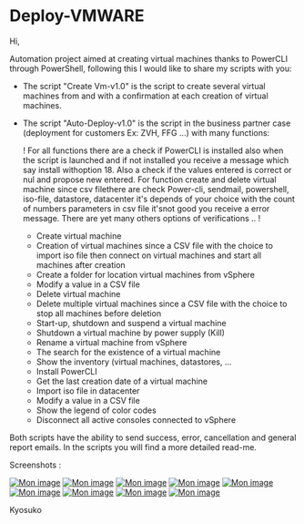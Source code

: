 # Deploy-VMWARE

Hi,

Automation project aimed at creating virtual machines thanks to PowerCLI through PowerShell, following this I would like to share my scripts with you:

- The script "Create Vm-v1.0" is the script to create several virtual machines from and with a confirmation at each creation of virtual machines.
- The script "Auto-Deploy-v1.0" is the script in the business partner case (deployment for customers Ex: ZVH, FFG ...) with many functions:

  ! For all functions there are a check if PowerCLI is installed also when
  the script is launched and if not installed you receive a message which 
  say install withoption 18. Also a check if the values entered is correct 
  or nul and propose new entered. For function create and delete virtual 
  machine since csv filethere are check Power-cli, sendmail, powershell, 
  iso-file, datastore, datacenter it's depends of your choice with the 
  count of numbers parameters in csv file it'snot good you receive a 
  error message. There are yet many others options of verifications .. !

    * Create virtual machine                                     
    * Creation of virtual machines since a CSV file with the choice to import iso file then connect on virtual machines and start all machines after creation
    * Create a folder for location virtual machines from vSphere 
    * Modify a value in a CSV file                               
    * Delete virtual machine                                     
    * Delete multiple virtual machines since a CSV file with the choice to stop all machines before deletion                
    * Start-up, shutdown and suspend a virtual machine           
    * Shutdown a virtual machine by power supply (Kill)          
    * Rename a virtual machine from vSphere                      
    * The search for the existence of a virtual machine          
    * Show the inventory (virtual machines, datastores, ...      
    * Install PowerCLI                                           
    * Get the last creation date of a virtual machine            
    * Import iso file in datacenter                              
    * Modify a value in a CSV file                               
    * Show the legend of color codes                              
    * Disconnect all active consoles connected to vSphere     

Both scripts have the ability to send success, error, cancellation and general report emails.
In the scripts you will find a more detailed read-me.

Screenshots : 

<a href="https://www.casimages.com/i/20123011113625783417191379.png.html" title="Mon image" target="_blank"><img src="https://nsm09.casimages.com/img/2020/12/30//mini_20123011113625783417191379.png" border="0" alt="Mon image" /></a>
<a href="https://www.casimages.com/i/20123011113525783417191374.png.html" title="Mon image" target="_blank"><img src="https://nsm09.casimages.com/img/2020/12/30//mini_20123011113525783417191374.png" border="0" alt="Mon image" /></a>
<a href="https://www.casimages.com/i/20123011113625783417191377.png.html" title="Mon image" target="_blank"><img src="https://nsm09.casimages.com/img/2020/12/30//mini_20123011113625783417191377.png" border="0" alt="Mon image" /></a>
<a href="https://www.casimages.com/i/20123011113625783417191380.png.html" title="Mon image" target="_blank"><img src="https://nsm09.casimages.com/img/2020/12/30//mini_20123011113625783417191380.png" border="0" alt="Mon image" /></a>
<a href="https://www.casimages.com/i/20123011113725783417191381.png.html" title="Mon image" target="_blank"><img src="https://nsm09.casimages.com/img/2020/12/30//mini_20123011113725783417191381.png" border="0" alt="Mon image" /></a>
<a href="https://www.casimages.com/i/20123011113525783417191376.png.html" title="Mon image" target="_blank"><img src="https://nsm09.casimages.com/img/2020/12/30//mini_20123011113525783417191376.png" border="0" alt="Mon image" /></a>
<a href="https://www.casimages.com/i/20123011113625783417191378.png.html" title="Mon image" target="_blank"><img src="https://nsm09.casimages.com/img/2020/12/30//mini_20123011113625783417191378.png" border="0" alt="Mon image" /></a>
<a href="https://www.casimages.com/i/20123011113525783417191375.png.html" title="Mon image" target="_blank"><img src="https://nsm09.casimages.com/img/2020/12/30//mini_20123011113525783417191375.png" border="0" alt="Mon image" /></a>
<a href="https://www.casimages.com/i/20123011113725783417191382.png.html" title="Mon image" target="_blank"><img src="https://nsm09.casimages.com/img/2020/12/30//mini_20123011113725783417191382.png" border="0" alt="Mon image" /></a>


Kyosuko
